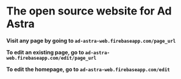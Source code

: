 # The open source website for Ad Astra

**Visit any page by going to `ad-astra-web.firebaseapp.com/page_url`**

**To edit an existing page, go to `ad-astra-web.firebaseapp.com/edit/page_url`**

**To edit the homepage, go to `ad-astra-web.firebaseapp.com/edit`**